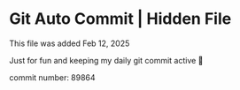 # Git Auto Commit | Hidden File

This file was added Feb 12, 2025

Just for fun and keeping my daily git commit active 🤪

commit number: 89864
